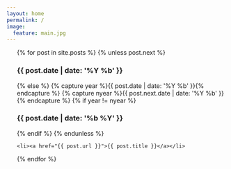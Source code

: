 ```yaml
---
layout: home
permalink: /
image:
  feature: main.jpg
---
```


<ul>
  {% for post in site.posts %}
	{% unless post.next %}
	  <h3>{{ post.date | date: '%Y %b' }}</h3>
	{% else %}
	  {% capture year %}{{ post.date | date: '%Y %b' }}{% endcapture %}
	  {% capture nyear %}{{ post.next.date | date: '%Y %b' }}{% endcapture %}
	  {% if year != nyear %}
		<h3>{{ post.date | date: '%b %Y' }}</h3>
	  {% endif %}
	{% endunless %}

	<li><a href="{{ post.url }}">{{ post.title }}</a></li>
  {% endfor %}
</ul>
